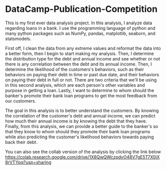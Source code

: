 # DataCamp-Publication-Competition
This is my first ever data analysis project. In this analysis, I analyze data regarding loans in a bank. I use the programming language of python and many python packages such as NumPy, pandas, matplotlib, seaborn, and statsmodels. 

First off, I clean the data from any extreme values and reformat the data into a better form, then I begin to start making my analysis. Then, I determine the distribution type for the debt and annual income and see whether or not there is any correlation between the debt and its annual income. Then, I determine the likelihood of the customers's behaviors, such as their behaviors on paying their debt in time or past due date, and their behaviors on paying their debt in full or not. There are two criteria that we'll be using in this second analysis, which are each person's other variables and purpose in getting a loan. Lastly, I want to determine to whom should the banker's promote their bank loan programs to get the most feedback from our customers.

The goal in this analysis is to better understand the customers. By knowing the correlation of the customer's debt and annual income, we can predict how much their annual income is by knowing the debt that they have. Finally, from this analysis, we can provide a better guide to the banker's so that they know to whom should they promote their bank loan programs while also predicting the customer's likelihood behaviors towards paying back their debt.

You can also see the collab version of the analysis by clicking the link below
https://colab.research.google.com/drive/1X8QwQWczpdvO48V7gE5T7X0iX8rVTYpq?usp=sharing
